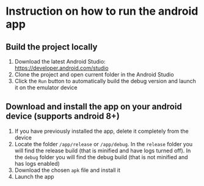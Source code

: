 # Instruction on how to run the android app

## Build the project locally

1) Download the latest Android Studio: https://developer.android.com/studio
2) Clone the project and open current folder in the Android Studio
3) Click the `Run` button to automatically build the debug version and launch it on the emulator device

## Download and install the app on your android device (supports android 8+)

1) If you have previously installed the app, delete it completely from the device
2) Locate the folder `/app/release` or `/app/debug`. In the `release` folder you will find the release
   build (that is minified and have logs turned off). In the `debug` folder you will find the debug build (that is not minified and has logs enabled)
3) Download the chosen `apk` file and install it
4) Launch the app

